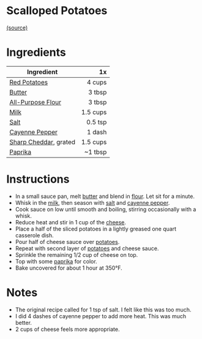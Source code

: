 ---
---

# Scalloped Potatoes

[(source)](https://www.food.com/recipe/scalloped-potatoes-85629)

# Ingredients

| Ingredient                                                        |       1x |
| ----------------------------------------------------------------- | -------: |
| [Red Potatoes](food/ingredients/potatoes.md#red-potatoes)         |   4 cups |
| [Butter](food/ingredients/butter.md)                              |   3 tbsp |
| [All-Purpose Flour](food/ingredients/flour.md#all-purpose-flour)  |   3 tbsp |
| [Milk](food/ingredients/milk.md)                                  | 1.5 cups |
| [Salt](food/ingredients/salt.md)                                  |  0.5 tsp |
| [Cayenne Pepper](food/ingredients/cayenne-pepper.md)              |   1 dash |
| [Sharp Cheddar](food/ingredients/cheese.md#sharp-cheddar), grated | 1.5 cups |
| [Paprika](food/ingredients/paprika.md)                            |  ~1 tbsp |

# Instructions

- In a small sauce pan, melt [butter](food/ingredients/butter.md) and blend in
  [flour](food/ingredients/flour.md#all-purpose-flour). Let sit for a minute.
- Whisk in the [milk](food/ingredients/milk.md), then season with
  [salt](food/ingredients/salt.md) and
  [cayenne pepper](food/ingredients/cayenne-pepper.md).
- Cook sauce on low until smooth and boiling, stirring occasionally with a
  whisk.
- Reduce heat and stir in 1 cup of the
  [cheese](food/ingredients/cheese.md#sharp-cheddar).
- Place a half of the sliced potatoes in a lightly greased one quart casserole
  dish.
- Pour half of cheese sauce over
  [potatoes](food/ingredients/potatoes.md#red-potatoes).
- Repeat with second layer of
  [potatoes](food/ingredients/potatoes.md#red-potatoes) and cheese sauce.
- Sprinkle the remaining 1/2 cup of cheese on top.
- Top with some [paprika](food/ingredients/paprika.md) for color.
- Bake uncovered for about 1 hour at 350°F.

# Notes

- The original recipe called for 1 tsp of salt. I felt like this was too much.
- I did 4 dashes of cayenne pepper to add more heat. This was much better.
- 2 cups of cheese feels more appropriate.
